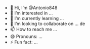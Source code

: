 - 👋 Hi, I’m @Antonio848
- 👀 I’m interested in ...
- 🌱 I’m currently learning ...
- 💞️ I’m looking to collaborate on ... de
- 📫 How to reach me ...
- 😄 Pronouns: ...
- ⚡ Fun fact: ...

<!---
Antonio848/Antonio848 is a ✨ special ✨ repository because its `README.md` (this file) appears on your GitHub profile.
You can click the Preview link to take a look at your changes.
--->
